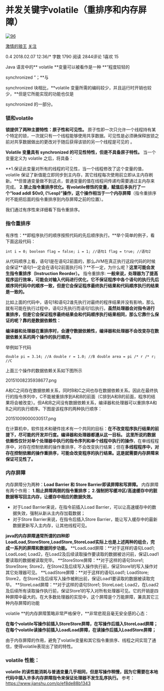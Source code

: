 # 并发关键字volatile（重排序和内存屏障）

[![96]()]()

[激情的狼王]()  [关注]()

0.4  2018.02.07 12:36/* 字数 1790 阅读 2844评论 1喜欢 15

Java 语言中的**
volatile
**变量可以被看作是一种 **“程度较轻的

synchronized
”；**与

synchronized
块相比，**volatile 变量所需的编码较少，并且运行时开销也较少，**但是它所能实现的功能也仅是

synchronized
的一部分。

### 锁和volatile

**锁提供了两种主要特性：原子性和可见性。**
原子性即一次只允许一个线程持有某个特定的锁，一次就只有一个线程能够使用共享数据。可见性是必须确保释放锁之前对共享数据做出的更改对于随后获得该锁的另一个线程是可见的 。

**Volatile 变量具有 synchronized 的可见性特性，但是不具备原子特性。**
当一个变量定义为 volatile 之后，将具备：

**1.保证此变量对所有的线程的可见性，当一个线程修改了这个变量的值，volatile 保证了新值能立即同步到主内存，其它线程每次使用前立即从主内存刷新。**但普通变量做不到这点，普通变量的值在线程间传递均需要通过主内存来完成。
**2.禁止指令重排序优化。有volatile修饰的变量，赋值后多执行了一个“load addl $0x0, (%esp)”操作，这个操作相当于一个内存屏障**（指令重排序时不能把后面的指令重排序到内存屏障之前的位置）。

我们通过有序性来详细看下指令重排序。

### 指令重排序

有序性：**即程序执行的顺序按照代码的先后顺序执行。**举个简单的例子，看下面这段代码：

```
int i = 0; boolean flag = false; i = 1; //语句1 flag = true; //语句2
```

从代码顺序上看，语句1是在语句2前面的，那么JVM在真正执行这段代码的时候会保证**语句1一定会在语句2前面执行吗？**不一定，为什么呢？**这里可能会发生指令重排序（Instruction Reorder）。**
指令重排序:
**一般来说，处理器为了提高程序运行效率，可能会对输入代码进行优化，它不保证程序中各个语句的执行先后顺序同代码中的顺序一致，但是它会保证程序最终执行结果和代码顺序执行的结果是一致的。**

比如上面的代码中，语句1和语句2谁先执行对最终的程序结果并没有影响，那么就有可能在执行过程中，语句2先执行而语句1后执行。**虽然处理器会对指令进行重排序，但是它会保证程序最终结果会和代码顺序执行结果相同，**那么它靠什么保证的呢？靠的是**数据依赖性：**

**编译器和处理器在重排序时，会遵守数据依赖性，编译器和处理器不会改变存在数据依赖关系的两个操作的执行顺序。**

举例如下代码

```
double pi = 3.14; //A double r = 1.0; //B double area = pi /* r /* r; //C
```

上面三个操作的数据依赖关系如下图所示
![]()

20151008235938677.png

A和C之间存在数据依赖关系，同时B和C之间也存在数据依赖关系。因此在最终执行的指令序列中，C不能被重排序到A和B的前面（C排到A和B的前面，程序的结果将会被改变）。但A和B之间没有数据依赖关系，编译器和处理器可以重排序A和B之间的执行顺序。下图是该程序的两种执行顺序：
![]()

20151009000030517.png

在计算机中，软件技术和硬件技术有一个共同的目标：**在不改变程序执行结果的前提下，尽可能的开发并行度。**编译器和处理器都遵从这一目标。
这里所说的数据依赖性仅针对**单个处理器中执行的指令序列和单个线程中执行的操作**，在单线程程序中，对存在控制依赖的操作重排序，不会改变执行结果；但在**多线程程序中，**对存在控制依赖的操作重排序，可能会改变程序的执行结果。这是就需要**内存屏障来保证可见性了。**

### 内存屏障

内存屏障分为两种：**Load Barrier 和 Store Barrier即读屏障和写屏障。**
内存屏障有两个作用：
**1.阻止屏障两侧的指令重排序；
2.强制把写缓冲区/高速缓存中的脏数据等写回主内存，让缓存中相应的数据失效。**

* 对于Load Barrier来说，在指令前插入Load Barrier，可以让高速缓存中的数据失效，强制从新从主内存加载数据；
* 对于Store Barrier来说，在指令后插入Store Barrier，能让写入缓存中的最新数据更新写入主内存，让其他线程可见。

**java的内存屏障通常所谓的四种即LoadLoad,StoreStore,LoadStore,StoreLoad实际上也是上述两种的组合，完成一系列的屏障和数据同步功能。**
**LoadLoad屏障：**对于这样的语句Load1; LoadLoad; Load2，在Load2及后续读取操作要读取的数据被访问前，保证Load1要读取的数据被读取完毕。
**StoreStore屏障：**对于这样的语句Store1; StoreStore; Store2，在Store2及后续写入操作执行前，保证Store1的写入操作对其它处理器可见。
**LoadStore屏障：**对于这样的语句Load1; LoadStore; Store2，在Store2及后续写入操作被刷出前，保证Load1要读取的数据被读取完毕。
**StoreLoad屏障：**对于这样的语句Store1; StoreLoad; Load2，在Load2及后续所有读取操作执行前，保证Store1的写入对所有处理器可见。它的开销是四种屏障中最大的。在大多数处理器的实现中，这个屏障是个万能屏障，兼具其它三种内存屏障的功能

volatile
**的内存屏障策略非常严格保守，**非常悲观且毫无安全感的心态：

**在每个volatile写操作前插入StoreStore屏障，在写操作后插入StoreLoad屏障；
在每个volatile读操作前插入LoadLoad屏障，在读操作后插入LoadStore屏障；**

由于内存屏障的作用，避免了volatile变量和其它指令重排序、线程之间实现了通信，使得volatile表现出了锁的特性。

### volatile 性能：

**volatile 的读性能消耗与普通变量几乎相同，但是写操作稍慢，因为它需要在本地代码中插入许多内存屏障指令来保证处理器不发生乱序执行。**
 参考： https://www.jianshu.com/p/ef8de88b1343